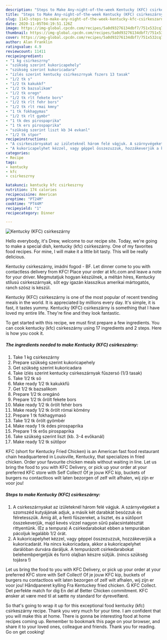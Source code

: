 ```yaml
---
description: "Steps to Make Any-night-of-the-week Kentucky (KFC) csirkeszárny"
title: "Steps to Make Any-night-of-the-week Kentucky (KFC) csirkeszárny"
slug: 1143-steps-to-make-any-night-of-the-week-kentucky-kfc-csirkeszarny
date: 2020-11-05T04:19:51.126Z
image: https://img-global.cpcdn.com/recipes/5a0d93276134dbf7/751x532cq70/kentucky-kfc-csirkeszarny-recept-foto.jpg
thumbnail: https://img-global.cpcdn.com/recipes/5a0d93276134dbf7/751x532cq70/kentucky-kfc-csirkeszarny-recept-foto.jpg
cover: https://img-global.cpcdn.com/recipes/5a0d93276134dbf7/751x532cq70/kentucky-kfc-csirkeszarny-recept-foto.jpg
author: Alan Franklin
ratingvalue: 4.9
reviewcount: 11411
recipeingredient:
- "1 kg csirkeszrny"
- "szükség szerint kukoricapehely"
- "szükség szerint kukoricadara"
- "ízlés szerint kentucky csirkeszrnyak fszers 13 tasak"
- "1/2 tk s"
- "1/2 tk kakukkf"
- "1/2 tk bazsalikom"
- "1/2 tk oregn"
- "1/2 tk rlt fekete bors"
- "1/2 tk rlt fehr bors"
- "1/2 tk rlt rmai kmny"
- "1 tk fokhagymas"
- "1/2 tk rlt gymbr"
- "1 tk des pirospaprika"
- "1 tk ers pirospaprika"
- "szükség szerint liszt kb 34 evkanl"
- "1/2 tk stpor"
recipeinstructions:
- "A csirkeszárnyakat az izületeknél három felé vágjuk. A szárnyvégeket a szomszéd kutyájának adjuk, a másik két darabkát besózzuk és félretesszük. Amíg áll, a fenti fűszereket, a lisztet, és a sütőport összekeverjük, majd kevés vízzel nagyon sűrű palacsintatésztát rittyentünk. (Ez a tempura) A csirkedarabokat ebben a tempurában pácoljuk legalább 1/2 órát."
- "A kukoricapelyhet kézzel, vagy géppel összezuzzuk, hozzákeverjük a kukoricadarát. Ha nincs kukoricadara, akkor a kukoricapelyhet darálóban durvára daráljuk. A tempurázott csirkedarabokat belehembpergetjük és forró olajban készre sütjük. (nincs szükség tojásra !)"
categories:
- Recipe
tags:
- kentucky
- kfc
- csirkeszrny

katakunci: kentucky kfc csirkeszrny 
nutrition: 174 calories
recipecuisine: American
preptime: "PT24M"
cooktime: "PT44M"
recipeyield: "1"
recipecategory: Dinner

---
```



![Kentucky (KFC) csirkeszárny](https://img-global.cpcdn.com/recipes/5a0d93276134dbf7/751x532cq70/kentucky-kfc-csirkeszarny-recept-foto.jpg)

Hello everybody, it's Drew, welcome to our recipe site. Today, we're going to make a special dish, kentucky (kfc) csirkeszárny. One of my favorites food recipes. For mine, I will make it a little bit tasty. This will be really delicious.

Kentucky csirkeszárny, imádni fogod - BF. Let dinner come to you with contactless delivery from KFC! Place your order at kfc.com and leave a note for your driver. Megmutatjuk hogyan készülnek, a méltán híres, Kentucky stílusú csirkeszárnyak, sőt egy igazán klasszikus amerikai mártogatós, ranch szósz is készül.

Kentucky (KFC) csirkeszárny is one of the most popular of recent trending meals in the world. It is appreciated by millions every day. It's simple, it is fast, it tastes yummy. Kentucky (KFC) csirkeszárny is something that I have loved my entire life. They're fine and they look fantastic.


To get started with this recipe, we must first prepare a few ingredients. You can cook kentucky (kfc) csirkeszárny using 17 ingredients and 2 steps. Here is how you cook it.

<!--inarticleads1-->

##### The ingredients needed to make Kentucky (KFC) csirkeszárny:

1. Take 1 kg csirkeszárny
1. Prepare szükség szerint kukoricapehely
1. Get szükség szerint kukoricadara
1. Take ízlés szerint kentucky csirkeszárnyak fűszersó (1/3 tasak)
1. Take 1/2 tk só
1. Make ready 1/2 tk kakukkfű
1. Get 1/2 tk bazsalikom
1. Prepare 1/2 tk oregánó
1. Prepare 1/2 tk őrölt fekete bors
1. Make ready 1/2 tk őrölt fehér bors
1. Make ready 1/2 tk őrölt római kömény
1. Prepare 1 tk fokhagymasó
1. Take 1/2 tk őrölt gyömbér
1. Make ready 1 tk édes pirospaprika
1. Prepare 1 tk erős pirospaprika
1. Take szükség szerint liszt (kb. 3-4 evőkanál)
1. Make ready 1/2 tk sütőpor


KFC (short for Kentucky Fried Chicken) is an American fast food restaurant chain headquartered in Louisville, Kentucky, that specializes in fried chicken. Order your favourite chicken meals without waiting in line. Let us bring the food to you with KFC Delivery, or pick up your order at your preferred KFC store with Self Collect! Of je jouw KFC kip, buckets of burgers nu contactloos wilt laten bezorgen of zelf wilt afhalen, wij zijn er voor jou! 

<!--inarticleads2-->

##### Steps to make Kentucky (KFC) csirkeszárny:

1. A csirkeszárnyakat az izületeknél három felé vágjuk. A szárnyvégeket a szomszéd kutyájának adjuk, a másik két darabkát besózzuk és félretesszük. Amíg áll, a fenti fűszereket, a lisztet, és a sütőport összekeverjük, majd kevés vízzel nagyon sűrű palacsintatésztát rittyentünk. (Ez a tempura) A csirkedarabokat ebben a tempurában pácoljuk legalább 1/2 órát.
1. A kukoricapelyhet kézzel, vagy géppel összezuzzuk, hozzákeverjük a kukoricadarát. Ha nincs kukoricadara, akkor a kukoricapelyhet darálóban durvára daráljuk. A tempurázott csirkedarabokat belehembpergetjük és forró olajban készre sütjük. (nincs szükség tojásra !)


Let us bring the food to you with KFC Delivery, or pick up your order at your preferred KFC store with Self Collect! Of je jouw KFC kip, buckets of burgers nu contactloos wilt laten bezorgen of zelf wilt afhalen, wij zijn er voor jou! Håndpaneret kylling Fra Kentuckey fried chicken.  KFC Collect. Det perfekte match for dig En del af Better Chicken commitment. KFC ønsker at være med til at sætte ny standard for dyrevelfærd. 

So that's going to wrap it up for this exceptional food kentucky (kfc) csirkeszárny recipe. Thank you very much for your time. I am confident that you will make this at home. There is gonna be interesting food at home recipes coming up. Remember to bookmark this page on your browser, and share it to your loved ones, colleague and friends. Thank you for reading. Go on get cooking!
